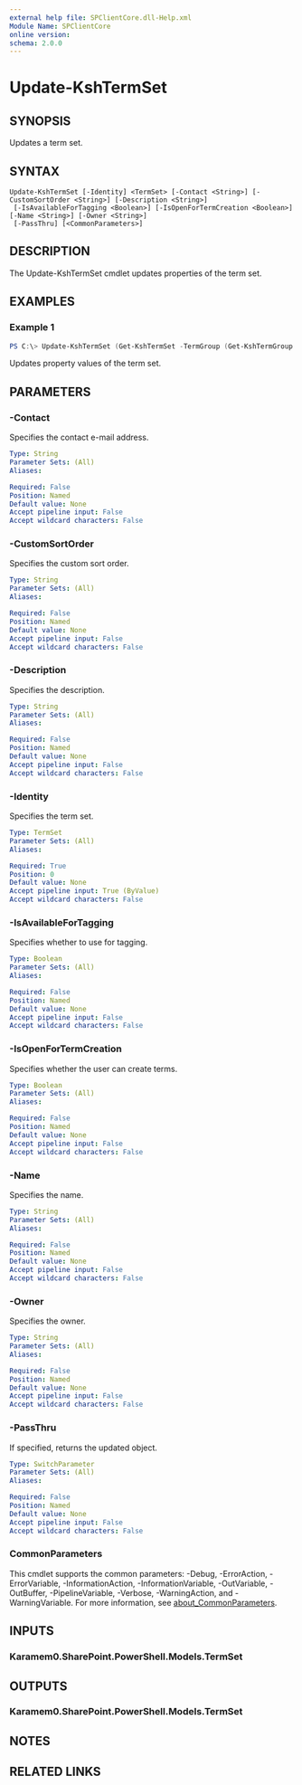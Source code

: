 ```yaml
---
external help file: SPClientCore.dll-Help.xml
Module Name: SPClientCore
online version:
schema: 2.0.0
---
```


# Update-KshTermSet

## SYNOPSIS
Updates a term set.

## SYNTAX

```
Update-KshTermSet [-Identity] <TermSet> [-Contact <String>] [-CustomSortOrder <String>] [-Description <String>]
 [-IsAvailableForTagging <Boolean>] [-IsOpenForTermCreation <Boolean>] [-Name <String>] [-Owner <String>]
 [-PassThru] [<CommonParameters>]
```

## DESCRIPTION
The Update-KshTermSet cmdlet updates properties of the term set.

## EXAMPLES

### Example 1
```powershell
PS C:\> Update-KshTermSet (Get-KshTermSet -TermGroup (Get-KshTermGroup -TermGroupName 'Company') -TermSetName 'Department') -Owner 'admin@example.onmicrosoft.com'
```

Updates property values of the term set.

## PARAMETERS

### -Contact
Specifies the contact e-mail address.

```yaml
Type: String
Parameter Sets: (All)
Aliases:

Required: False
Position: Named
Default value: None
Accept pipeline input: False
Accept wildcard characters: False
```

### -CustomSortOrder
Specifies the custom sort order.

```yaml
Type: String
Parameter Sets: (All)
Aliases:

Required: False
Position: Named
Default value: None
Accept pipeline input: False
Accept wildcard characters: False
```

### -Description
Specifies the description.

```yaml
Type: String
Parameter Sets: (All)
Aliases:

Required: False
Position: Named
Default value: None
Accept pipeline input: False
Accept wildcard characters: False
```

### -Identity
Specifies the term set.

```yaml
Type: TermSet
Parameter Sets: (All)
Aliases:

Required: True
Position: 0
Default value: None
Accept pipeline input: True (ByValue)
Accept wildcard characters: False
```

### -IsAvailableForTagging
Specifies whether to use for tagging.

```yaml
Type: Boolean
Parameter Sets: (All)
Aliases:

Required: False
Position: Named
Default value: None
Accept pipeline input: False
Accept wildcard characters: False
```

### -IsOpenForTermCreation
Specifies whether the user can create terms.

```yaml
Type: Boolean
Parameter Sets: (All)
Aliases:

Required: False
Position: Named
Default value: None
Accept pipeline input: False
Accept wildcard characters: False
```

### -Name
Specifies the name.

```yaml
Type: String
Parameter Sets: (All)
Aliases:

Required: False
Position: Named
Default value: None
Accept pipeline input: False
Accept wildcard characters: False
```

### -Owner
Specifies the owner.

```yaml
Type: String
Parameter Sets: (All)
Aliases:

Required: False
Position: Named
Default value: None
Accept pipeline input: False
Accept wildcard characters: False
```

### -PassThru
If specified, returns the updated object.

```yaml
Type: SwitchParameter
Parameter Sets: (All)
Aliases:

Required: False
Position: Named
Default value: None
Accept pipeline input: False
Accept wildcard characters: False
```

### CommonParameters
This cmdlet supports the common parameters: -Debug, -ErrorAction, -ErrorVariable, -InformationAction, -InformationVariable, -OutVariable, -OutBuffer, -PipelineVariable, -Verbose, -WarningAction, and -WarningVariable. For more information, see [about_CommonParameters](http://go.microsoft.com/fwlink/?LinkID=113216).

## INPUTS

### Karamem0.SharePoint.PowerShell.Models.TermSet

## OUTPUTS

### Karamem0.SharePoint.PowerShell.Models.TermSet

## NOTES

## RELATED LINKS
